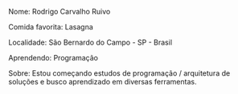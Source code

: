 Nome: Rodrigo Carvalho Ruivo

Comida favorita: Lasagna

Localidade: São Bernardo do Campo - SP - Brasil

Aprendendo: Programação

Sobre: Estou começando estudos de programação / arquitetura de soluções e busco aprendizado em diversas ferramentas.